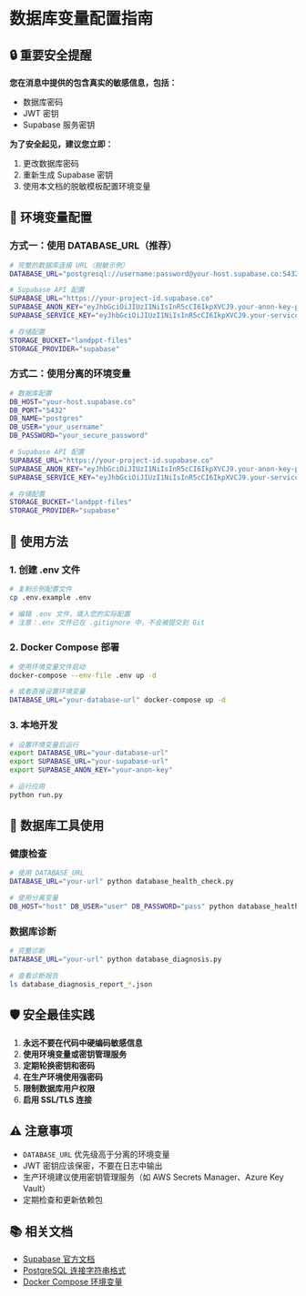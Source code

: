 # 数据库变量配置指南

## 🔒 重要安全提醒

**您在消息中提供的包含真实的敏感信息，包括：**
- 数据库密码
- JWT 密钥
- Supabase 服务密钥

**为了安全起见，建议您立即：**
1. 更改数据库密码
2. 重新生成 Supabase 密钥
3. 使用本文档的脱敏模板配置环境变量

## 📝 环境变量配置

### 方式一：使用 DATABASE_URL（推荐）

```bash
# 完整的数据库连接 URL（脱敏示例）
DATABASE_URL="postgresql://username:password@your-host.supabase.co:5432/postgres?sslmode=require&options=-c%20search_path%3Dyour_schema,public"

# Supabase API 配置
SUPABASE_URL="https://your-project-id.supabase.co"
SUPABASE_ANON_KEY="eyJhbGciOiJIUzI1NiIsInR5cCI6IkpXVCJ9.your-anon-key-payload.signature"
SUPABASE_SERVICE_KEY="eyJhbGciOiJIUzI1NiIsInR5cCI6IkpXVCJ9.your-service-key-payload.signature"

# 存储配置
STORAGE_BUCKET="landppt-files"
STORAGE_PROVIDER="supabase"
```

### 方式二：使用分离的环境变量

```bash
# 数据库配置
DB_HOST="your-host.supabase.co"
DB_PORT="5432"
DB_NAME="postgres"
DB_USER="your_username"
DB_PASSWORD="your_secure_password"

# Supabase API 配置
SUPABASE_URL="https://your-project-id.supabase.co"
SUPABASE_ANON_KEY="eyJhbGciOiJIUzI1NiIsInR5cCI6IkpXVCJ9.your-anon-key-payload.signature"
SUPABASE_SERVICE_KEY="eyJhbGciOiJIUzI1NiIsInR5cCI6IkpXVCJ9.your-service-key-payload.signature"

# 存储配置
STORAGE_BUCKET="landppt-files"
STORAGE_PROVIDER="supabase"
```

## 🚀 使用方法

### 1. 创建 .env 文件

```bash
# 复制示例配置文件
cp .env.example .env

# 编辑 .env 文件，填入您的实际配置
# 注意：.env 文件已在 .gitignore 中，不会被提交到 Git
```

### 2. Docker Compose 部署

```bash
# 使用环境变量文件启动
docker-compose --env-file .env up -d

# 或者直接设置环境变量
DATABASE_URL="your-database-url" docker-compose up -d
```

### 3. 本地开发

```bash
# 设置环境变量后运行
export DATABASE_URL="your-database-url"
export SUPABASE_URL="your-supabase-url"
export SUPABASE_ANON_KEY="your-anon-key"

# 运行应用
python run.py
```

## 🔧 数据库工具使用

### 健康检查

```bash
# 使用 DATABASE_URL
DATABASE_URL="your-url" python database_health_check.py

# 使用分离变量
DB_HOST="host" DB_USER="user" DB_PASSWORD="pass" python database_health_check.py
```

### 数据库诊断

```bash
# 完整诊断
DATABASE_URL="your-url" python database_diagnosis.py

# 查看诊断报告
ls database_diagnosis_report_*.json
```

## 🛡️ 安全最佳实践

1. **永远不要在代码中硬编码敏感信息**
2. **使用环境变量或密钥管理服务**
3. **定期轮换密钥和密码**
4. **在生产环境使用强密码**
5. **限制数据库用户权限**
6. **启用 SSL/TLS 连接**

## ⚠️ 注意事项

- `DATABASE_URL` 优先级高于分离的环境变量
- JWT 密钥应该保密，不要在日志中输出
- 生产环境建议使用密钥管理服务（如 AWS Secrets Manager、Azure Key Vault）
- 定期检查和更新依赖包

## 📚 相关文档

- [Supabase 官方文档](https://supabase.com/docs)
- [PostgreSQL 连接字符串格式](https://www.postgresql.org/docs/current/libpq-connect.html#LIBPQ-CONNSTRING)
- [Docker Compose 环境变量](https://docs.docker.com/compose/environment-variables/)
